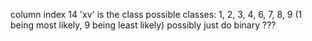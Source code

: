 column index 14 'xv' is the class
possible classes: 1, 2, 3, 4, 6, 7, 8, 9 (1 being most likely, 9 being least likely)
possibly just do binary ??? 
